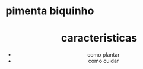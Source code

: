 # pimenta biquinho
<html lang="en">
<head>
    <meta charset="UTF-8">
    <meta http-equiv="X-UA-Compatible" content="IE=edge">
    <meta name="viewport" content="width=device-width, initial-scale=1.0">
    <title>Características</title>
    <link rel="stylesheet" href="style.css">
</head>
<body>
    <header>
        <h1>caracteristicas</h1>
        <ul>
            <li>como plantar</li>
            <li>como cuidar</li>
        </ul>
    </header>

</body>
</html>
